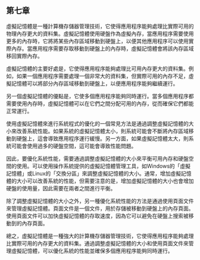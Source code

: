 ## 第七章
虛擬記憶體是一種計算機存儲器管理技術，它使得應用程序能夠處理比實際可用的物理內存更大的資料集。虛擬記憶體使用硬盤作為虛擬內存，當應用程序需要使用更多的內存時，它將將某些內存區域移動到硬盤上，以便其他應用程序可以使用實際內存。當應用程序需要存取移動到硬盤上的內存時，虛擬記憶體會將該內存區域移回實際內存。

虛擬記憶體的主要好處是，它使得應用程序能夠處理比可用內存更大的資料集。例如，如果一個應用程序需要處理一個非常大的資料集，但實際可用的內存不足，虛擬記憶體可以將部分內存區域移動到硬盤上，以便應用程序能夠繼續運行。

另一個虛擬記憶體的優點是，它使多個應用程序能夠同時運行。當多個應用程序都需要使用內存時，虛擬記憶體可以在它們之間分配可用的內存，從而確保它們都能正常運行。

使用虛擬記憶體來進行系統程式的優化的一個常見方法是通過調整虛擬記憶體的大小來改善系統性能。如果系統的虛擬記憶體太小，則系統可能會不斷將內存區域移動到硬盤上，這會導致應用程序運行緩慢。另一方面，如果虛擬記憶體太大，則系統可能會使用過多的硬盤空間，這可能會導致性能問題。

因此，要優化系統性能，需要通過調整虛擬記憶體的大小來平衡可用內存和硬盤空間的使用。可以使用操作系統提供的虛擬記憶體管理工具，如Windows的「虛擬記憶體」或Linux的「交換分區」來調整虛擬記憶體的大小。通常，增加虛擬記憶體的大小可以改善系統的性能，但需要注意的是，增加虛擬記憶體的大小也會增加硬盤的使用量，因此需要在兩者之間進行平衡。

除了調整虛擬記憶體的大小之外，另一種優化系統性能的方法是通過使用頁面文件來管理虛擬記憶體。頁面文件是一個文件，用於存儲被移動到硬盤上的內存頁面。使用頁面文件可以加快虛擬記憶體的存取速度，因為它可以避免在硬盤上搜索被移動到的內存頁面。

總之，虛擬記憶體是一種強大的計算機存儲器管理技術，它使得應用程序能夠處理比實際可用的內存更大的資料集。通過調整虛擬記憶體的大小和使用頁面文件來管理虛擬記憶體，可以優化系統的性能並確保多個應用程序能夠同時運行。